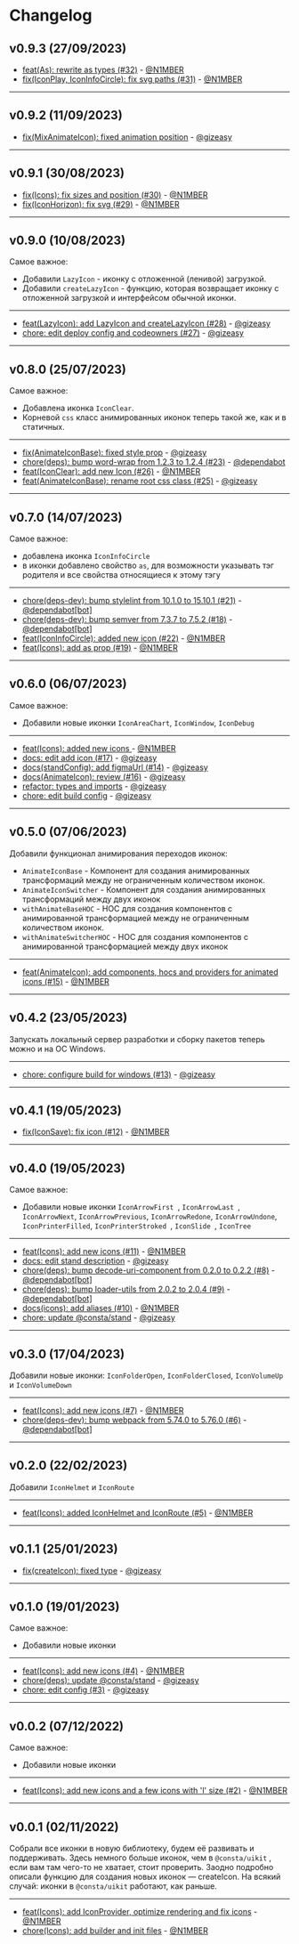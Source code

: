 # Changelog

## v0.9.3 (27/09/2023)
- [feat(As): rewrite as types (#32)](https://github.com/consta-design-system/icons/commit/02fd01d36eadea0cc16bf5c6af174cd6dcdcd510) - [@N1MBER](https://github.com/N1MBER)
- [fix(IconPlay, IconInfoCircle): fix svg paths (#31)](https://github.com/consta-design-system/icons/commit/264a49a50be24ada92bcdb48062de22d803fd762) - [@N1MBER](https://github.com/N1MBER)

--------------------

## v0.9.2 (11/09/2023)
- [fix(MixAnimateIcon): fixed animation position](https://github.com/consta-design-system/icons/commit/f7baddc5e3eac57fb602b562cbb4dd9d58f1775d) - [@gizeasy](https://github.com/gizeasy)

--------------------

## v0.9.1 (30/08/2023)
- [fix(Icons): fix sizes and position (#30)](https://github.com/consta-design-system/icons/commit/f857b51147e82508f515c01e63dacba17d7c499c) - [@N1MBER](https://github.com/N1MBER)
- [fix(IconHorizon): fix svg (#29)](https://github.com/consta-design-system/icons/commit/5690e182087bc3f79d7eae1f0ae6cfa6fb146d60) - [@N1MBER](https://github.com/N1MBER)

--------------------

## v0.9.0 (10/08/2023)
Самое важное:

- Добавили `LazyIcon` - иконку с отложенной (ленивой) загрузкой.
- Добавили `createLazyIcon` - функцию, которая возвращает иконку с отложенной загрузкой и интерфейсом обычной иконки.

---

- [feat(LazyIcon): add LazyIcon and createLazyIcon (#28)](https://github.com/consta-design-system/icons/commit/a3950e2f3afb5324f1d26d602113f673c6a62fa2) - [@gizeasy](https://github.com/gizeasy)
- [chore: edit deploy config and codeowners (#27)](https://github.com/consta-design-system/icons/commit/0e961bef6ed4fe4f38593e771dcc7e5921c0b2fc) - [@gizeasy](https://github.com/gizeasy)

--------------------

## v0.8.0 (25/07/2023)
Самое важное:

- Добавлена иконка `IconClear`.
- Корневой `css` класс анимированных иконок теперь такой же, как и в статичных.

---

- [fix(AnimateIconBase): fixed style prop](https://github.com/consta-design-system/icons/commit/b5841b6d080689b9a21e2afec24772068a89a8db) - [@gizeasy](https://github.com/gizeasy)
- [chore(deps): bump word-wrap from 1.2.3 to 1.2.4 (#23)](https://github.com/consta-design-system/icons/commit/945ff8198d00e0ff5a283689e7e7899fdd90504f) - [@dependabot](https://github.com/dependabot[bot])
- [feat(IconClear): add new Icon (#26)](https://github.com/consta-design-system/icons/commit/9b650dc33672b97181ea1edc6c15f8d47cc99c36) - [@N1MBER](https://github.com/N1MBER)
- [feat(AnimateIconBase): rename root css class (#25)](https://github.com/consta-design-system/icons/commit/78290d94553df11b862482c8ead884a49d3cbfa0) - [@gizeasy](https://github.com/gizeasy)

--------------------

## v0.7.0 (14/07/2023)
Самое важное:
- добавлена иконка `IconInfoCircle`
- в иконки добавлено свойство `as`, для возможности указывать тэг родителя и все свойства относящиеся к этому тэгу

---

- [chore(deps-dev): bump stylelint from 10.1.0 to 15.10.1 (#21)](https://github.com/consta-design-system/icons/commit/a980cef6be3ea30125f5d26543c76defdc57932f) - [@dependabot[bot]](https://github.com/dependabot[bot])
- [chore(deps-dev): bump semver from 7.3.7 to 7.5.2 (#18)](https://github.com/consta-design-system/icons/commit/827d5df86a1dde67809807088d39048d609d492e) - [@dependabot[bot]](https://github.com/dependabot[bot])
- [feat(IconInfoCircle): added new icon (#22)](https://github.com/consta-design-system/icons/commit/02ad081a7d519814195532c22ecc42c12c6638f9) - [@N1MBER](https://github.com/N1MBER)
- [feat(Icons): add as prop (#19)](https://github.com/consta-design-system/icons/commit/d35d3c1bd65bd784ac82493069eb2dcb5d81667a) - [@N1MBER](https://github.com/N1MBER)

--------------------

## v0.6.0 (06/07/2023)
Самое важное:
- Добавили новые иконки `IconAreaChart`, `IconWindow`, `IconDebug`

---

- [feat(Icons): added new icons ](https://github.com/consta-design-system/icons/commit/cc53a2004b25cc3eaa99342dba1ef8edd0d24915) - [@N1MBER](https://github.com/N1MBER)
- [docs: edit add icon (#17)](https://github.com/consta-design-system/icons/commit/ca7d814cfc438f5269dc5c145c50daea02873a5b) - [@gizeasy](https://github.com/gizeasy)
- [docs(standConfig): add figmaUrl (#14)](https://github.com/consta-design-system/icons/commit/8868975718321a975d407e442f7cc853d188246e) - [@gizeasy](https://github.com/gizeasy)
- [docs(AnimateIcon): review (#16)](https://github.com/consta-design-system/icons/commit/e7537434f0d61cf708b12168253e4434ef59be8a) - [@gizeasy](https://github.com/gizeasy)
- [refactor: types and imports](https://github.com/consta-design-system/icons/commit/a0e755dd6bf6f2c02d125bd9162c7db423d1c24b) - [@gizeasy](https://github.com/gizeasy)
- [chore: edit build config](https://github.com/consta-design-system/icons/commit/8e6e2d4f05bba6282e5010abdc34f19342609213) - [@gizeasy](https://github.com/gizeasy)

--------------------

## v0.5.0 (07/06/2023)
Добавили функционал анимирования переходов иконок:
- `AnimateIconBase` - Компонент для создания анимированных трансформаций между не ограниченным количеством иконок.
- `AnimateIconSwitcher` - Компонент для создания анимированных трансформаций между двух иконок
- `withAnimateBaseHOC` - HOC для создания компонентов c анимированной трансформацией между не ограниченным количеством иконок.
- `withAnimateSwitcherHOC` - HOC для создания компонентов c анимированной трансформацией между двух иконок

---

- [feat(AnimateIcon): add components, hocs and providers for animated icons (#15)](https://github.com/consta-design-system/icons/commit/c63176e91aa4b39e02c933d7d56f3d825f7f89a0) - [@N1MBER](https://github.com/N1MBER)

--------------------

## v0.4.2 (23/05/2023)
Запускать локальный сервер разработки и сборку пакетов теперь можно и на ОС Windows. 

---

- [chore: configure build for windows (#13)](https://github.com/consta-design-system/icons/commit/eaffa2b3cd22ad749c176c0c0037e97bb23c5960) - [@gizeasy](https://github.com/gizeasy)

--------------------

## v0.4.1 (19/05/2023)
- [fix(IconSave): fix icon (#12)](https://github.com/consta-design-system/icons/commit/b80cfde20e8f3e015c1ed6aa9511784e91124476) - [@N1MBER](https://github.com/N1MBER)

--------------------

## v0.4.0 (19/05/2023)
Самое важное:
- Добавили новые иконки `IconArrowFirst `, `IconArrowLast `, `IconArrowNext`, `IconArrowPrevious`, `IconArrowRedone`,  `IconArrowUndone`, `IconPrinterFilled`, `IconPrinterStroked `, `IconSlide `, `IconTree`

---

- [feat(Icons): add new icons (#11)](https://github.com/consta-design-system/icons/commit/7faf17efc3d3cd4e5887d26eb51c44108bff1615) - [@N1MBER](https://github.com/N1MBER)
- [docs: edit stand description](https://github.com/consta-design-system/icons/commit/9f22aaa7a976f4948df793226b276578a1034c16) - [@gizeasy](https://github.com/gizeasy)
- [chore(deps): bump decode-uri-component from 0.2.0 to 0.2.2 (#8)](https://github.com/consta-design-system/icons/commit/cda001373e78b69e772c501fd848f42bdf87572f) - [@dependabot[bot]](https://github.com/dependabot[bot])
- [chore(deps): bump loader-utils from 2.0.2 to 2.0.4 (#9)](https://github.com/consta-design-system/icons/commit/ad233843766746273ac5b951198689903f75eacc) - [@dependabot[bot]](https://github.com/dependabot[bot])
- [docs(icons): add aliases (#10)](https://github.com/consta-design-system/icons/commit/1d41d9f125af53c9780b8dd6b73cda4558ac86f7) - [@N1MBER](https://github.com/N1MBER)
- [chore: update @consta/stand](https://github.com/consta-design-system/icons/commit/1becc385e52a3469ac97da5ea4f5755755e7fb1a) - [@gizeasy](https://github.com/gizeasy)

--------------------

## v0.3.0 (17/04/2023)
Добавили новые иконки: `IconFolderOpen`, `IconFolderClosed`, `IconVolumeUp` и `IconVolumeDown`

---

- [feat(Icons): add new icons (#7)](https://github.com/consta-design-system/icons/commit/f6b088fa86ad246e17966bbe62b57f55c1d0ae88) - [@N1MBER](https://github.com/N1MBER)
- [chore(deps-dev): bump webpack from 5.74.0 to 5.76.0 (#6)](https://github.com/consta-design-system/icons/commit/b7e405a128fd4f4924b6ea45f7dd09c00a73e842) - [@dependabot[bot]](https://github.com/dependabot[bot])

--------------------

## v0.2.0 (22/02/2023)
Добавили `IconHelmet` и `IconRoute`

---

- [feat(Icons): added IconHelmet and IconRoute (#5)](https://github.com/consta-design-system/icons/commit/14bbf92e085007fa26e88162fc06b878f27895a9) - [@N1MBER](https://github.com/N1MBER)

--------------------

## v0.1.1 (25/01/2023)
- [fix(createIcon): fixed type](https://github.com/consta-design-system/icons/commit/f299b8dfc750b4f6f810552db1df413d8c53ae6f) - [@gizeasy](https://github.com/gizeasy)

--------------------

## v0.1.0 (19/01/2023)
Самое важное:
- Добавили новые иконки

---

- [feat(Icons): add new icons (#4)](https://github.com/consta-design-system/icons/commit/562fdf0ca90d25dfebc73009a058790fd4862b47) - [@N1MBER](https://github.com/N1MBER)
- [chore(deps): update @consta/stand](https://github.com/consta-design-system/icons/commit/5356447222ec8cebd40354be5358cb5c287432f7) - [@gizeasy](https://github.com/gizeasy)
- [chore: edit config (#3)](https://github.com/consta-design-system/icons/commit/a6cfdab8e27583b8beb2f09d7ec7b6d7dbe2ad03) - [@gizeasy](https://github.com/gizeasy)

--------------------

## v0.0.2 (07/12/2022)
Самое важное:
- Добавили новые иконки

---

- [feat(Icons): add new icons and a few icons with 'l' size (#2)](https://github.com/consta-design-system/icons/commit/6f7cbf484174710a6517db836be4d837212fa984) - [@N1MBER](https://github.com/N1MBER)

--------------------

## v0.0.1 (02/11/2022)
Собрали все иконки в новую библиотеку, будем её развивать и поддерживать.
Здесь немного больше иконок, чем в `@consta/uikit` , если вам там чего-то не хватает, стоит проверить. 
Заодно подробно описали функцию для создания новых иконок — createIcon.
На всякий случай: иконки в `@consta/uikit` работают, как раньше.

---

- [feat(Icons): add IconProvider, optimize rendering and fix icons](https://github.com/consta-design-system/icons/commit/e081a6c4448c103b19cfca0de023bbebdbf1c7e0) - [@N1MBER](https://github.com/N1MBER)
- [chore(Icons): add builder and init files](https://github.com/consta-design-system/icons/commit/31d6f9e8e62cc3b397df73f41c467e4e83add93d) - [@N1MBER](https://github.com/N1MBER)
